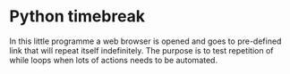 # Python timebreak
In this little programme a web browser is opened and goes to pre-defined link that will repeat itself indefinitely. The purpose is to test repetition of while loops when lots of actions needs to be automated.
